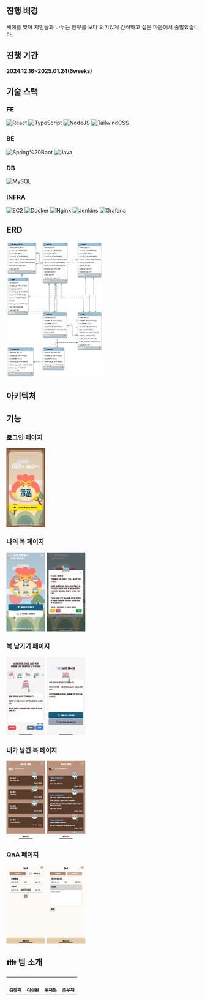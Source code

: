 ## 진행 배경
새해를 맞아 지인들과 나누는 안부를 보다 의미있게 간직하고 싶은 마음에서 출발했습니다.

## 진행 기간
**2024.12.16~2025.01.24(6weeks)**

## 기술 스택
### FE
![React](https://img.shields.io/badge/react-%2320232a.svg?style=for-the-badge&logo=react&logoColor=%2361DAFB)
![TypeScript](https://img.shields.io/badge/typescript-%23007ACC.svg?style=for-the-badge&logo=typescript&logoColor=white)
![NodeJS](https://img.shields.io/badge/node.js-6DA55F?style=for-the-badge&logo=node.js&logoColor=white)
![TailwindCSS](https://img.shields.io/badge/tailwindcss-%2338B2AC.svg?style=for-the-badge&logo=tailwind-css&logoColor=white)

### BE
![Spring%20Boot](https://img.shields.io/badge/Spring%20Boot-6DB33F.svg?&style=for-the-badge&logo=Spring%20Boot&logoColor=white)
![Java](https://img.shields.io/badge/java-%23ED8B00.svg?style=for-the-badge&logo=openjdk&logoColor=white)

### DB
![MySQL](https://img.shields.io/badge/mysql-4479A1.svg?style=for-the-badge&logo=mysql&logoColor=white)

### INFRA
![EC2](https://img.shields.io/badge/amazonec2-FF9900?style=for-the-badge&logo=amazonec2&logoColor=white)
![Docker](https://img.shields.io/badge/docker-%230db7ed.svg?style=for-the-badge&logo=docker&logoColor=white)
![Nginx](https://img.shields.io/badge/nginx-%23009639.svg?style=for-the-badge&logo=nginx&logoColor=white)
![Jenkins](https://img.shields.io/badge/jenkins-%232C5263.svg?style=for-the-badge&logo=jenkins&logoColor=white)
![Grafana](https://img.shields.io/badge/grafana-%23F46800.svg?style=for-the-badge&logo=grafana&logoColor=white)

## ERD
<img src="img/luckybocky_erd.png" width=50%>

## 아키텍처

## 기능
### 로그인 페이지
<img src="img/luckybocky_login.png" width=20%>

### 나의 복 페이지
<div>
  <img src="img/luckybocky_pocket1.png" width=20%>
  <img src="img/luckybocky_pocket2.png" width=20%>
</div>

### 복 남기기 페이지
<div>
  <img src="img/luckybocky_write1.png" width=20%>
  <img src="img/luckybocky_write2.png" width=20%>
</div>

### 내가 남긴 복 페이지
<div>
  <img src="img/luckybocky_mypocket1.png" width=20%>
  <img src="img/luckybocky_mypocket2.png" width=20%>
</div>

### QnA 페이지
<div>
  <img src="img/luckybocky_qna1.png" width=20%>
  <img src="img/luckybocky_qna2.png" width=20%>
</div>

## :family: 팀 소개
<table>
  <tbody>
    <tr>
      <td align="center"><a href="https://github.com/changhi97"><img src="https://avatars.githubusercontent.com/u/77597957?v=4" width="100px;" alt=""/><br /><sub><b>김창희</b></sub></a><br /></td>
      <td align="center"><a href="https://github.com/seong-wan"><img src="https://avatars.githubusercontent.com/u/139252411?v=4" width="100px;" alt=""/><br /><sub><b>이성완</b></sub></a><br /></td>
      <td align="center"><a href="https://github.com/jaewonwi"><img src="https://avatars.githubusercontent.com/u/80496853?v=4" width="100px;" alt=""/><br /><sub><b>위재원</b></sub></a><br /></td>
      <td align="center"><a href="https://github.com/jo-dv"><img src="https://avatars.githubusercontent.com/u/63555689?v=4" width="100px;" alt=""/><br /><sub><b>조우재</b></sub></a><br /></td>
    </tr>
  </tbody>
</table>
